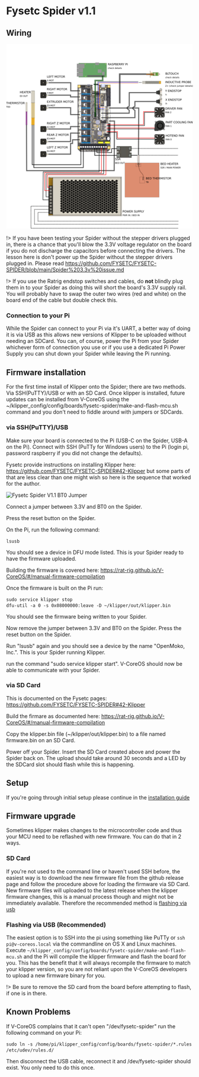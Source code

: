 # Fysetc Spider v1.1

## Wiring
![Fysetc Spider V1.1 Wiring Diagram](_media/spider-11-wiring.png)

!> If you have been testing your Spider without the stepper drivers plugged in, there is a chance that you'll blow the 3.3V voltage regulator on the board if you do not discharge the capacitors before connecting the drivers. The lesson here is don't power up the Spider without the stepper drivers plugged in. Please read https://github.com/FYSETC/FYSETC-SPIDER/blob/main/Spider%203.3v%20issue.md

!> If you use the Ratrig endstop switches and cables, do **not** blindly plug them in to your Spider as doing this will short the board's 3.3V supply rail.  You will probably have to swap the outer two wires (red and white) on the board end of the cable but double check this.

### Connection to your Pi

While the Spider can connect to your Pi via it's UART, a better way of
doing it is via USB as this allows new versions of Klipper to be
uploaded without needing an SDCard.  You can, of course, power the Pi
from your Spider whichever form of connection you use or if you use
a dedicated Pi Power Supply you can shut down your Spider while leaving
the Pi running.

## Firmware installation

For the first time install of Klipper onto the Spider; there are two
methods.  Via SSH(PuTTY)/USB or with an SD Card.  Once klipper is
installed, future updates can be installed from V-CoreOS using the
~/klipper_config/config/boards/fysetc-spider/make-and-flash-mcu.sh
command and you don't need to fiddle around with jumpers or SDCards.

### via SSH(PuTTY)/USB

Make sure your board is connected to the Pi (USB-C on the Spider, USB-A on the Pi). Connect with SSH (PuTTy for Windows users) to the Pi (login pi, password raspberry if you did not change the defaults).

Fysetc provide instructions on installing Klipper here:
https://github.com/FYSETC/FYSETC-SPIDER#42-Klipper but some
parts of that are less clear than one might wish so here is the sequence
that worked for the author.


![Fysetc Spider V1.1 BT0 Jumper](_media/BTO-jumper.png)

Connect a jumper between 3.3V and BT0 on the Spider.

Press the reset button on the Spider.

On the Pi, run the following command:

	lsusb

You should see a device in DFU mode listed. This is your Spider ready to have the firmware
uploaded.

Building the firmware is covered here: https://rat-rig.github.io/V-CoreOS/#/manual-firmware-compilation

Once the firmware is built on the Pi run:

	sudo service klipper stop
	dfu-util -a 0 -s 0x08000000:leave -D ~/klipper/out/klipper.bin

You should see the firmware being written to your Spider.

Now remove the jumper between 3.3V and BT0 on the Spider.  Press the reset button on the Spider.

Run "lsusb" again and you should see a device by the name "OpenMoko, Inc.". This is your Spider running Klipper.

run the command "sudo service klipper start". V-CoreOS should now be able to communicate with your Spider.


### via SD Card

This is documented on the Fysetc pages: https://github.com/FYSETC/FYSETC-SPIDER#42-Klipper

Build the firmare as documented here: https://rat-rig.github.io/V-CoreOS/#/manual-firmware-compilation

Copy the klipper.bin file (~/klipper/out/klipper.bin) to a file named firmware.bin on an SD Card.

Power off your Spider.  Insert the SD Card created above and power the
Spider back on.  The upload should take around 30 seconds and a LED by
the SDCard slot should flash while this is happening.

## Setup

If you're going through initial setup please continue in the [installation guide](installation.md#setup)

## Firmware upgrade

Sometimes klipper makes changes to the microcontroller code and thus your MCU need to be reflashed with new firmware. You can do that in 2 ways.

### SD Card

If you're not used to the command line or haven't used SSH before, the easiest way is to download the new firmware file from the github release page and follow the procedure above for loading the firmware via SD Card. New firmware files will uploaded to the latest release when the klipper firmware changes, this is a manual process though and might not be immediately available. Therefore the recommended method is [flashing via usb](#flashing-via-usb)

### Flashing via USB (Recommended)

The easiest option is to SSH into the pi using something like PuTTy or `ssh pi@v-coreos.local` via the commandline on OS X and Linux machines. Execute `~/klipper_config/config/boards/fysetc-spider/make-and-flash-mcu.sh` and the Pi will compile the klipper firmware and flash the board for you. This has the benefit that it will always recompile the firmware to match your klipper version, so you are not reliant upon the V-CoreOS developers to upload a new firmware binary for you.

!> Be sure to remove the SD card from the board before attempting to flash, if one is in there.

## Known Problems

If V-CoreOS complains that it can't open "/dev/fysetc-spider" run the following command on your Pi:

	sudo ln -s /home/pi/klipper_config/config/boards/fysetc-spider/*.rules /etc/udev/rules.d/

Then disconnect the USB cable, reconnect it and /dev/fysetc-spider should exist. You only need to do this once.
